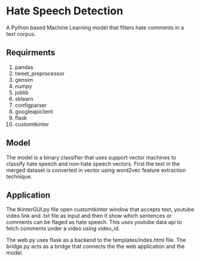 # Hate Speech Detection

A Python based Machine Learning model that filters hate comments in a text corpus.

## Requirments

1. pandas
2. tweet_preprocessor
3. gensim
4. numpy
5. joblib
6. sklearn
7. configparser
8. googleapiclient
9. flask
10. customtkinter

## Model

The model is a binary classifier that uses support vector machines to classify hate speech and non-hate speech vectors. First the text in the merged dataset is converted in vector using word2vec feature extraction technique.

## Application

The tkinterGUI.py file open customtkinter window that accepts text, youtube video link and .txt file as input and then it show which sentences or comments can be flaged as hate speech. This uses youtube data api to fetch comments under a video using video_id.

The web.py uses flask as a backend to the templates/index.html file.
The bridge.py acts as a bridge that connects the the web application and the model.
